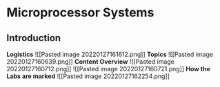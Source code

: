 # Microprocessor Systems

## Introduction

**Logistics**
![[Pasted image 20220127161612.png]]
**Topics**
![[Pasted image 20220127160639.png]]
**Content Overview**
![[Pasted image 20220127160712.png]]
![[Pasted image 20220127160721.png]]
**How the Labs are marked**
![[Pasted image 20220127162254.png]]
